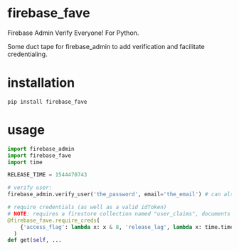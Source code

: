 # firebase_fave
Firebase Admin Verify Everyone!  For Python.

Some duct tape for firebase_admin to add verification and facilitate credentialing.

# installation
`pip install firebase_fave`

# usage
```python
import firebase_admin
import firebase_fave
import time

RELEASE_TIME = 1544470743

# verify user:
firebase_admin.verify_user('the_password', email='the_email') # can also use uid

# require credentials (as well as a valid idToken)
# NOTE: requires a firestore collection named "user_claims", documents keyed by uid and containing the claims
@firebase_fave.require_creds(
    {'access_flag': lambda x: x & 8, 'release_lag', lambda x: time.time() > RELEASE_TIME + x}
  )
def get(self, ...
```
